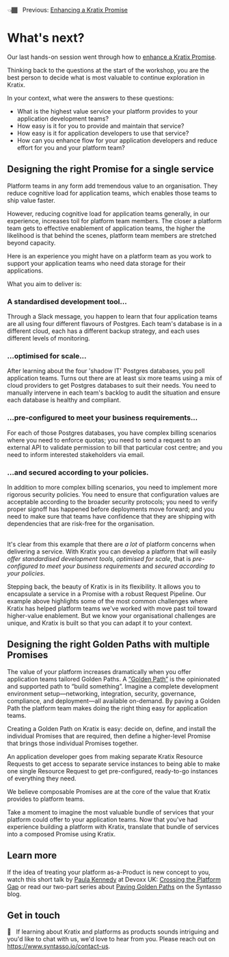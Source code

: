 👈🏾&nbsp;&nbsp; Previous: [Enhancing a Kratix Promise](/enhancing-a-promise/) <br />

# What's next?

Our last hands-on session went through how to [enhance a Kratix Promise](/enhancing-a-promise/README.md). 

Thinking back to the questions at the start of the workshop, you are the best person to decide what is most valuable to continue exploration in Kratix. 

In your context, what were the answers to these questions:

* What is the highest value service your platform provides to your application development teams? 
* How easy is it for you to provide and maintain that service?
* How easy is it for application developers to use that service?
* How can you enhance flow for your application developers and reduce effort for you and your platform team?

## Designing the right Promise for a single service

Platform teams in any form add tremendous value to an organisation. They reduce cognitive load for application teams, which enables those teams to ship value faster. 

However, reducing cognitive load for application teams generally, in our experience, increases toil for platform team members. The closer a platform team gets to effective enablement of application teams, the higher the likelihood is that behind the scenes, platform team members are stretched beyond capacity. 

Here is an experience you might have on a platform team as you work to support your application teams who need data storage for their applications.

What you aim to deliver is:

### A standardised development tool...
Through a Slack message, you happen to learn that four application teams are all using four different flavours of Postgres. Each team's database is in a different cloud, each has a different backup strategy, and each uses different levels of monitoring.

### ...optimised for scale...
After learning about the four 'shadow IT' Postgres databases, you poll application teams. Turns out there are at least six more teams using a mix of cloud providers to get Postgres databases to suit their needs. You need to manually intervene in each team's backlog to audit the situation and ensure each database is healthy and compliant. 

### ...pre-configured to meet your business requirements...
For each of those Postgres databases, you have complex billing scenarios where you need to enforce quotas; you need to send a request to an external API to validate permission to bill that particular cost centre; and you need to inform interested stakeholders via email.

### ...and secured according to your policies.
In addition to more complex billing scenarios, you need to implement more rigorous security policies. You need to ensure that configuration values are acceptable according to the broader security protocols; you need to verify proper signoff has happened before deployments move forward; and you need to make sure that teams have confidence that they are shipping with dependencies that are risk-free for the organisation.
<br/>
<br/>

It's clear from this example that there are _a lot_ of platform concerns when delivering a service. With Kratix you can develop a platform that will easily _offer standardised development tools_, _optimised for scale_, that is _pre-configured to meet your business requirements_ and _secured according to your policies_.

Stepping back, the beauty of Kratix is in its flexibility. It allows you to encapsulate a service in a Promise with a robust Request Pipeline. Our example above highlights some of the most common challenges where Kratix has helped platform teams we've worked with move past toil toward higher-value enablement. But we know your organisational challenges are unique, and Kratix is built so that you can adapt it to your context.

## Designing the right Golden Paths with multiple Promises
The value of your platform increases dramatically when you offer application teams tailored Golden Paths. A [“Golden Path”](https://www.syntasso.io/post/paving-golden-paths-on-multi-cluster-kubernetes-part-1-the-theory) is the opinionated and supported path to “build something”. Imagine a complete development environment setup&mdash;networking, integration, security, governance, compliance, and deployment&mdash;all available on-demand. By paving a Golden Path the platform team makes doing the right thing easy for application teams.

Creating a Golden Path on Kratix is easy: decide on, define, and install the individual Promises that are required, then define a higher-level Promise that brings those individual Promises together. 

An application developer goes from making separate Kratix Resource Requests to get access to separate service instances to being able to make one single Resource Request to get pre-configured, ready-to-go instances of everything they need. 

We believe composable Promises are at the core of the value that Kratix provides to platform teams. 

Take a moment to imagine the most valuable bundle of services that your platform could offer to your application teams. Now that you've had experience building a platform with Kratix, translate that bundle of services into a composed Promise using Kratix. 

## Learn more 
If the idea of treating your platform as-a-Product is new concept to you, watch this short talk by [Paula Kennedy](https://twitter.com/PaulaLKennedy) at Devoxx UK: [Crossing the Platform Gap](https://youtu.be/pAk5GReIs90) or read our two-part series about [Paving Golden Paths](https://www.syntasso.io/post/paving-golden-paths-on-multi-cluster-kubernetes-part-1-the-theory) on the Syntasso blog.

## Get in touch
💭&nbsp;&nbsp; If learning about Kratix and platforms as products sounds intriguing and you'd like to chat with us, we'd love to hear from you. Please reach out on https://www.syntasso.io/contact-us.
